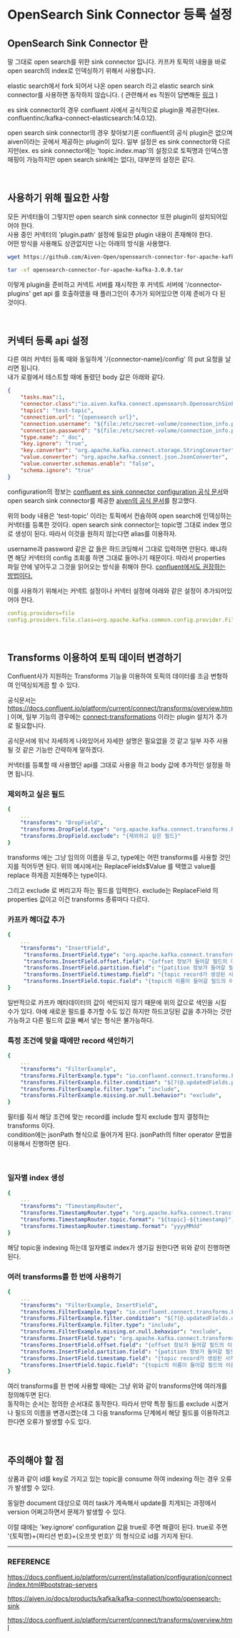 # OpenSearch Sink Connector 등록 설정

## OpenSearch Sink Connector 란

말 그대로 open search를 위한 sink connector 입니다. 카프카 토픽의 내용을 바로 open search의 index로 인덱싱하기 위해서 사용합니다. 

elastic search에서 fork 되어서 나온 open search 라고 elastic search sink connector를 사용하면 동작하지 않습니다. 
( 관련해서 es 직원이 답변해둔 [링크](https://forum.confluent.io/t/elasticsearch-sink-connector-version-compatibility-table/4145) )  

es sink connector의 경우 confluent 사에서 공식적으로 plugin을 제공한다(ex. confluentinc/kafka-connect-elasticsearch:14.0.12). 

open search sink connector의 경우 찾아보기론 confluent의 공식 plugin은 없으며 aiven이라는 곳에서 제공하는 plugin이 있다. 일부 설정은 es sink connector와 다르지만(ex. es sink connector에는 'topic.index.map'의 설정으로 토픽명과 인덱스명 매핑이 가능하지만 open search sink에는 없다), 대부분의 설정은 같다.  

<br/>

## 사용하기 위해 필요한 사항

모든 커넥터들이 그렇지만 open search sink connector 또한 plugin이 설치되어있어야 한다.  
사용 중인 커넥터의 'plugin.path' 설정에 필요한 plugin 내용이 존재해야 한다.  
어떤 방식을 사용해도 상관없지만 나는 아래의 방식을 사용했다.

```sh
wget https://github.com/Aiven-Open/opensearch-connector-for-apache-kafka/releases/download/v3.0.0/opensearch-connector-for-apache-kafka-3.0.0.tar

tar -xf opensearch-connector-for-apache-kafka-3.0.0.tar
```

이렇게 plugin을 준비하고 커넥트 서버를 재시작한 후 커넥트 서버에 '/connector-plugins' get api 를 호출하였을 때 플러그인이 추가가 되어있으면 이제 준비가 다 된 것이다. 

<Br/>

## 커넥터 등록 api 설정

다른 여러 커넥터 등록 때와 동일하게 '/{connector-name}/config' 의 put 요청을 날리면 됩니다.  
내가 로컬에서 테스트할 때에 돌렸던 body 값은 아래와 같다.  

```json
{
    "tasks.max":1,
    "connector.class":"io.aiven.kafka.connect.opensearch.OpensearchSinkConnector",
    "topics": "test-topic",
    "connection.url": "{opensearch url}",
    "connection.username": "${file:/etc/secret-volume/connection_info.properties:username}",
    "connection.password": "${file:/etc/secret-volume/connection_info.properties:password}",
    "type.name": "_doc",
    "key.ignore": "true",
    "key.converter": "org.apache.kafka.connect.storage.StringConverter",
    "value.converter": "org.apache.kafka.connect.json.JsonConverter",
    "value.converter.schemas.enable": "false",
    "schema.ignore": "true"
}
```

configuration의 정보는 [confluent es sink connector configuration 공식 문서](https://docs.confluent.io/kafka-connectors/elasticsearch/current/configuration_options.html)와 open search sink connector를 제공한 [aiven의 공식 문서](https://aiven.io/docs/products/kafka/kafka-connect/howto/opensearch-sink)를 참고했다. 

위의 body 내용은 'test-topic' 이라는 토픽에서 컨슘하여 open search에 인덱싱하는 커넥터를 등록한 것이다. open search sink connector는 topic명 그대로 index 명으로 생성이 된다. 따라서 이것을 원하지 않는다면 alias를 이용하자.  

username과 password 같은 값 들은 하드코딩해서 그대로 입력하면 안된다. 왜냐하면 해당 커넥터의 config 조회를 하면 그대로 들어나기 때문이다. 따라서 properties 파일 안에 넣어두고 그것을 읽어오는 방식을 취해야 한다. [confluent에서도 권장하는 방법이다.](https://docs.confluent.io/platform/current/connect/security.html#fileconfigprovider) 

이를 사용하기 위해서는 커넥트 설정이나 커넥터 설정에 아래와 같은 설정이 추가되어있어야 한다. 

```yaml
config.providers=file
config.providers.file.class=org.apache.kafka.common.config.provider.FileConfigProvider
```

<br/>

## Transforms 이용하여 토픽 데이터 변경하기

Confluent사가 지원하는 Transforms 기능을 이용하여 토픽의 데이터를 조금 변형하여 인덱싱되게끔 할 수 있다. 

공식문서는 https://docs.confluent.io/platform/current/connect/transforms/overview.html 이며, 일부 기능의 경우에는 [connect-transformations](https://www.confluent.io/hub/confluentinc/connect-transforms) 이라는 plugin 설치가 추가로 필요합니다.

공식문서에 워낙 자세하게 나와있어서 자세한 설명은 필요없을 것 같고 일부 자주 사용될 것 같은 기능만 간략하게 말하겠다.

커넥터를 등록할 때 사용했던 api를 그대로 사용을 하고 body 값에 추가적인 설정을 하면 됩니다.  

### 제외하고 싶은 필드

```yaml
{
    ...
    "transforms": "DropField",
    "transforms.DropField.type": "org.apache.kafka.connect.transforms.ReplaceField$Value",
    "transforms.DropField.exclude": "{제외하고 싶은 필드}"
}
```

transforms 에는 그냥 임의의 이름을 두고, type에는 어떤 transforms를 사용할 것인지를 적어두면 된다. 위의 예시에서는 ReplaceFields$Value 를 택했고 value를 replace 하게끔 지원해주는 type이다. 

그리고 exclude 로 버리고자 하는 필드를 입력한다. exclude는 ReplaceField 의 properties 값이고 이건 transforms 종류마다 다르다.  

### 카프카 헤더값 추가

```yaml
{
    ...
    "transforms": "InsertField",
     "transforms.InsertField.type": "org.apache.kafka.connect.transforms.InsertField$Value",
     "transforms.InsertField.offset.field": "{offset 정보가 들어갈 필드의 이름}",
     "transforms.InsertField.partition.field": "{patition 정보가 들어갈 필드의 이름}",
     "transforms.InsertField.timestamp.field": "{topic record가 생성된 시각정보가 들어갈 필드의 이름}",
     "transforms.InsertField.topic.field": "{topic의 이름이 들어갈 필드의 이름}"
}
```

일반적으로 카프카 메타데이터의 값이 색인되지 않기 때문에 위의 값으로 색인을 시킬 수가 있다. 
아예 새로운 필드를 추가할 수도 있긴 하지만 하드코딩된 값을 추가하는 것만 가능하고 다른 필드의 값을 빼서 넣는 형식은 불가능하다.

### 특정 조건에 맞을 때에만 record 색인하기

```yaml
{
    ...
    "transforms": "FilterExample",
    "transforms.FilterExample.type": "io.confluent.connect.transforms.Filter$Value",
    "transforms.FilterExample.filter.condition": "$[?(@.updatedFields.price)]",
    "transforms.FilterExample.filter.type": "include",
    "transforms.FilterExample.missing.or.null.behavior": "exclude",
}
```

필터를 줘서 해당 조건에 맞는 record를 include 할지 exclude 할지 결정하는 transforms 이다.  
condition에는 jsonPath 형식으로 들어가게 된다. jsonPath의 filter operator 문법을 이용해서 진행하면 된다.  

<br/>

### 일자별 index 생성

```yaml
{
    ...
    "transforms": "TimestampRouter",    
    "transforms.TimestampRouter.type": "org.apache.kafka.connect.transforms.TimestampRouter",
    "transforms.TimestampRouter.topic.format": "${topic}-${timestamp}",
    "transforms.TimestampRouter.timestamp.format": "yyyyMMdd"
}
```

해당 topic을 indexing 하는데 일자별로 index가 생기길 원한다면 위와 같이 진행하면 된다.  

### 여러 transforms를 한 번에 사용하기

```yaml
{
    ...
    "transforms": "FilterExample, InsertField",
    "transforms.FilterExample.type": "io.confluent.connect.transforms.Filter$Value",
    "transforms.FilterExample.filter.condition": "$[?(@.updatedFields.displayPrice)]",
    "transforms.FilterExample.filter.type": "include",
    "transforms.FilterExample.missing.or.null.behavior": "exclude",
    "transforms.InsertField.type": "org.apache.kafka.connect.transforms.InsertField$Value",
    "transforms.InsertField.offset.field": "{offset 정보가 들어갈 필드의 이름}",
    "transforms.InsertField.partition.field": "{patition 정보가 들어갈 필드의 이름}",
    "transforms.InsertField.timestamp.field": "{topic record가 생성된 시각정보가 들어갈 필드의 이름}",
    "transforms.InsertField.topic.field": "{topic의 이름이 들어갈 필드의 이름}"
}
```

여러 transforms를 한 번에 사용할 때에는 그냥 위와 같이 transforms안에 여러개를 정의해두면 된다.  
동작하는 순서는 정의한 순서대로 동작한다. 
따라서 만약 특정 필드를 exclude 시켰거나 필드의 이름을 변경시켰는데 그 다음 transforms 단계에서 해당 필드를 이용하려고 한다면 오류가 발생할 수도 있다.  

<br/>

## 주의해야 할 점

상품과 같이 id를 key로 가지고 있는 topic을 consume 하여 indexing 하는 경우 오류가 발생할 수 있다. 

동일한 document 대상으로 여러 task가 계속해서 update를 치게되는 과정에서 version 어쩌고하면서 문제가 발생할 수 있다. 

이럴 떄에는 'key.ignore' configuration 값을 true로 주면 해결이 된다. true로 주면 '{토픽명}+{파티션 번호}+{오프셋 번호}' 의 형식으로 id를 가지게 된다. 

---

### REFERENCE

https://docs.confluent.io/platform/current/installation/configuration/connect/index.html#bootstrap-servers

https://aiven.io/docs/products/kafka/kafka-connect/howto/opensearch-sink

https://docs.confluent.io/platform/current/connect/transforms/overview.html

